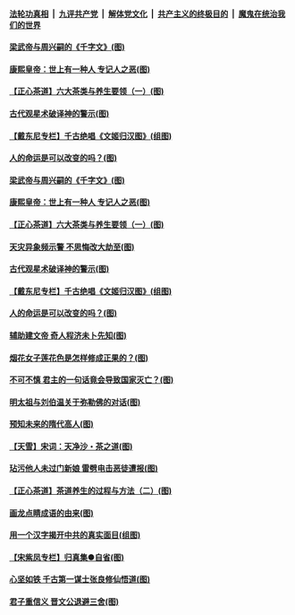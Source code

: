 ####  [法轮功真相](../../../../basic/blob/master/README.md?t=06220302) &nbsp;|&nbsp; [九评共产党](../../../../9ping.md/blob/master/README.md?t=06220302) &nbsp;|&nbsp; [解体党文化](../../../../jtdwh.md/blob/master/README.md?t=06220302)  &nbsp;|&nbsp; [共产主义的终极目的](../../../../gczydzjmd.md/blob/master/README.md?t=06220302) &nbsp;|&nbsp; [魔鬼在统治我们的世界](../../../../mgztzwmdsj.md/blob/master/README.md?t=06220302) 

#### [梁武帝与周兴嗣的《千字文》(图)](../pages/p7/936914.md?t=06220302) 

#### [康熙皇帝：世上有一种人 专记人之恶(图)](../pages/p7/937141.md?t=06220302) 

#### [【正心茶道】六大茶类与养生要领（一）(图)](../pages/p7/936910.md?t=06220302) 

#### [古代观星术破译神的警示(图)](../pages/p7/936938.md?t=06220302) 

#### [【戴东尼专栏】千古绝唱《文姬归汉图》(组图)](../pages/p7/933598.md?t=06220302) 

#### [人的命运是可以改变的吗？(图)](../pages/p7/936633.md?t=06220302) 

#### [梁武帝与周兴嗣的《千字文》(图)](../pages/p7/936914.md?t=06220302) 

#### [康熙皇帝：世上有一种人 专记人之恶(图)](../pages/p7/937141.md?t=06220302) 

#### [【正心茶道】六大茶类与养生要领（一）(图)](../pages/p7/936910.md?t=06220302) 

#### [天灾异象频示警 不思悔改大劫至(图)](../pages/p7/937076.md?t=06220302) 

#### [古代观星术破译神的警示(图)](../pages/p7/936938.md?t=06220302) 

#### [【戴东尼专栏】千古绝唱《文姬归汉图》(组图)](../pages/p7/933598.md?t=06220302) 

#### [人的命运是可以改变的吗？(图)](../pages/p7/936633.md?t=06220302) 

#### [辅助建文帝 奇人程济未卜先知(图)](../pages/p7/936751.md?t=06220302) 

#### [烟花女子莲花色是怎样修成正果的？(图)](../pages/p7/936627.md?t=06220302) 

#### [不可不慎 君主的一句话竟会导致国家灭亡？(图)](../pages/p7/936921.md?t=06220302) 

#### [明太祖与刘伯温关于弥勒佛的对话(图)](../pages/p7/936918.md?t=06220302) 

#### [预知未来的隋代高人(图)](../pages/p7/936519.md?t=06220302) 

#### [【天雪】宋词：天净沙・茶之道(图)](../pages/p7/936606.md?t=06220302) 

#### [玷污他人未过门新娘 雷劈电击恶徒遭报(图)](../pages/p7/936730.md?t=06220302) 

#### [【正心茶道】茶道养生的过程与方法（二）(图)](../pages/p7/936188.md?t=06220302) 

#### [画龙点睛成语的由来(图)](../pages/p7/936521.md?t=06220302) 

#### [用一个汉字揭开中共的真实面目(组图)](../pages/p7/936605.md?t=06220302) 

#### [【宋紫凤专栏】归真集●自省(图)](../pages/p7/936715.md?t=06220302) 

#### [心坚如铁 千古第一谋士张良修仙悟道(图)](../pages/p7/936518.md?t=06220302) 

#### [君子重信义 晋文公退避三舍(图)](../pages/p7/936517.md?t=06220302) 

